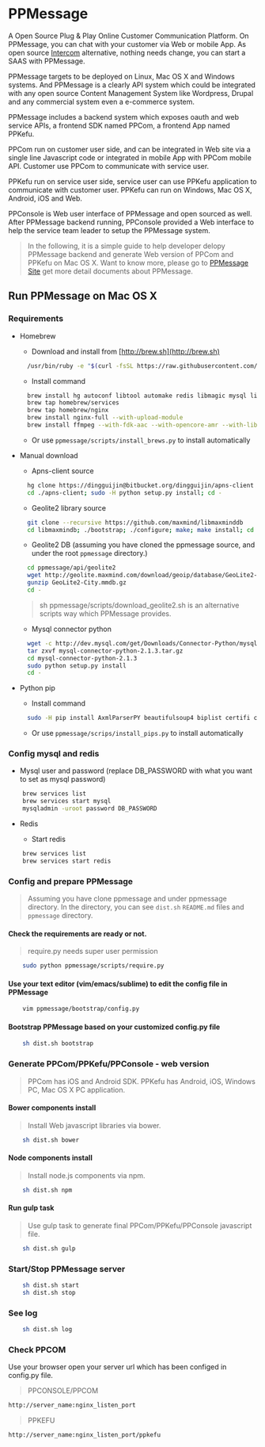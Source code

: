 # PPMessage
A Open Source Plug & Play Online Customer Communication Platform. On PPMessage, you can chat with your customer via Web or mobile App. As open source [Intercom](http://intercom.io) alternative, nothing needs change, you can start a SAAS with PPMessage.

PPMessage targets to be deployed on Linux, Mac OS X and Windows systems. And PPMessage is a clearly API system which could be integrated with any open source Content Management System like Wordpress, Drupal and any commercial system even a e-commerce system.

PPMessage includes a backend system which exposes oauth and web service APIs, a frontend SDK named PPCom, a frontend App named PPKefu.

PPCom run on customer user side, and can be integrated in Web site via a single line Javascript code or integrated in mobile App with PPCom mobile API. Customer use PPCom to communicate with service user.

PPKefu run on service user side, service user can use PPKefu application to communicate with customer user. PPKefu can run on Windows, Mac OS X, Android, iOS and Web.

PPConsole is Web user interface of PPMessage and open sourced as well. After PPMessage backend running, PPConsole provided a Web interface to help the service team leader to setup the PPMessage system. 

 
> In the following, it is a simple guide to help developer delopy PPMessage backend and generate Web version of PPCom and PPKefu on Mac OS X. Want to know more, please go to [PPMessage Site](http://ppmessage.com) get more detail documents about PPMessage.

## Run PPMessage on Mac OS X

### Requirements

* Homebrew
  * Download and install from [http://brew.sh](http://brew.sh)
  ```Bash
    /usr/bin/ruby -e "$(curl -fsSL https://raw.githubusercontent.com/Homebrew/install/master/install)"
  ```
  
  * Install command
  ```Bash
    brew install hg autoconf libtool automake redis libmagic mysql libjpeg libffi fdk-aac lame mercurial
    brew tap homebrew/services
    brew tap homebrew/nginx
    brew install nginx-full --with-upload-module
    brew install ffmpeg --with-fdk-aac --with-opencore-amr --with-libvorbis --with-opus
  ```

  * Or use `ppmessage/scripts/install_brews.py` to install automatically

* Manual download
  * Apns-client source
  ```Bash
    hg clone https://dingguijin@bitbucket.org/dingguijin/apns-client
    cd ./apns-client; sudo -H python setup.py install; cd -
  ```
  * Geolite2 library source
  ```Bash
    git clone --recursive https://github.com/maxmind/libmaxminddb
    cd libmaxmindb; ./bootstrap; ./configure; make; make install; cd -
  ```

  * Geolite2 DB (assuming you have cloned the ppmessage source, and under the root `ppmessage` directory.)
  ```Bash
    cd ppmessage/api/geolite2
    wget http://geolite.maxmind.com/download/geoip/database/GeoLite2-City.mmdb.gz
    gunzip GeoLite2-City.mmdb.gz
    cd -
  ```
  > sh ppmessage/scripts/download_geolite2.sh is an alternative scripts way which PPMessage provides.

  * Mysql connector python
  ```Bash
    wget -c http://dev.mysql.com/get/Downloads/Connector-Python/mysql-connector-python-2.1.3.tar.gz
    tar zxvf mysql-connector-python-2.1.3.tar.gz
    cd mysql-connector-python-2.1.3
    sudo python setup.py install
    cd -
  ```

* Python pip
  * Install command
  ```Bash
    sudo -H pip install AxmlParserPY beautifulsoup4 biplist certifi cffi chardet cryptography evernote filemagic geoip2 green identicon ipaddr jieba matplotlib maxminddb numpy paho-mqtt paramiko Pillow ppmessage-mqtt pyOpenSSL pyparsing pypinyin python-dateutil python-gcm qiniu qrcode readline redis requests rq scikit-learn scipy six SQLAlchemy supervisor tornado xlrd
  ```
  * Or use `ppmessage/scrips/install_pips.py` to install automatically

### Config mysql and redis

* Mysql user and password (replace DB_PASSWORD with what you want to set as mysql password)

```Bash
    brew services list
    brew services start mysql
    mysqladmin -uroot password DB_PASSWORD
```

* Redis

  * Start redis
```Bash
    brew services list
    brew services start redis
```

### Config and prepare PPMessage

> Assuming you have clone ppmessage and under ppmessage directory.
> In the directory, you can see `dist.sh` `README.md` files and `ppmessage` directory.

#### Check the requirements are ready or not.

> require.py needs super user permission

```Bash
    sudo python ppmessage/scripts/require.py
```

#### Use your text editor (vim/emacs/sublime) to edit the config file in PPMessage

```Bash
    vim ppmessage/bootstrap/config.py
```

#### Bootstrap PPMessage based on your customized config.py file
```Bash
    sh dist.sh bootstrap
```

### Generate PPCom/PPKefu/PPConsole - web version

> PPCom has iOS and Android SDK. PPKefu has Android, iOS, Windows PC, Mac OS X PC application.

#### Bower components install

> Install Web javascript libraries via bower.

```Bash
    sh dist.sh bower
```

#### Node components install

> Install node.js components via npm.

```Bash
    sh dist.sh npm
```

#### Run gulp task

> Use gulp task to generate final PPCom/PPKefu/PPConsole javascript file.

```Bash
    sh dist.sh gulp
```

### Start/Stop PPMessage server

```Bash
    sh dist.sh start
    sh dist.sh stop
```

### See log

```Bash
    sh dist.sh log
```

### Check PPCOM

Use your browser open your server url which has been configed in config.py file.

> PPCONSOLE/PPCOM

```Bash
http://server_name:nginx_listen_port
```

> PPKEFU

```Bash
http://server_name:nginx_listen_port/ppkefu
```

